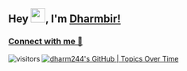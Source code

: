 ## Hey <img src="https://github.com/TheDudeThatCode/TheDudeThatCode/blob/master/Assets/Hi.gif" width="29">, I'm [Dharmbir!](https://bio.link/dharmbir) 

### [Connect with me 💬](https://bio.link/dharmbir) 
![visitors](https://visitor-badge.laobi.icu/badge?page_id=Dharmbir-dev.Dharmbir-dev)
[![dharm244's GitHub | Topics Over Time](https://stats.quine.sh/dharm244/topics-over-time?theme=light)](https://quine.sh)
